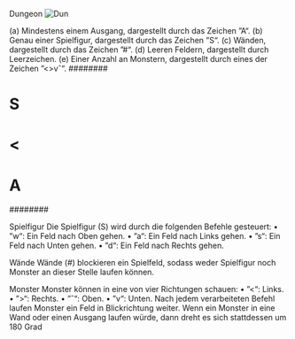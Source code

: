 Dungeon
![Dun](https://user-images.githubusercontent.com/78976562/136284311-df6a5a68-7255-4937-b7e5-6bb73a4d67eb.jpg)

(a) Mindestens einem Ausgang, dargestellt durch das Zeichen ”A“.
(b) Genau einer Spielfigur, dargestellt durch das Zeichen ”S“.
(c) Wänden, dargestellt durch das Zeichen ”#“.
(d) Leeren Feldern, dargestellt durch Leerzeichen.
(e) Einer Anzahl an Monstern, dargestellt durch eines der Zeichen ”<>vˆ“.
########
# S    #
# <    #
#    A #
########


Spielfigur
Die Spielfigur (S) wird durch die folgenden Befehle gesteuert:
• ”w“: Ein Feld nach Oben gehen.
• ”a“: Ein Feld nach Links gehen.
• ”s“: Ein Feld nach Unten gehen.
• ”d“: Ein Feld nach Rechts gehen.

Wände
Wände (#) blockieren ein Spielfeld, sodass weder Spielfigur noch Monster an dieser Stelle laufen können.

Monster
Monster können in eine von vier Richtungen schauen:
• ”<“: Links.
• ”>“: Rechts.
• ”ˆ“: Oben.
• ”v“: Unten.
Nach jedem verarbeiteten Befehl laufen Monster ein Feld in Blickrichtung weiter. Wenn ein Monster in eine Wand oder einen Ausgang laufen würde, dann dreht es sich stattdessen um 180 Grad
